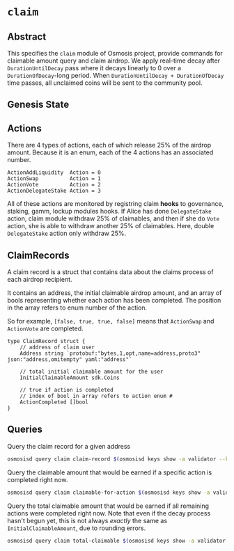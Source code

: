 # `claim`

## Abstract

This specifies the `claim` module of Osmosis project, provide commands for claimable amount query and claim airdrop.
We apply real-time decay after `DurationUntilDecay` pass where it decays linearly to 0 over a `DurationOfDecay`-long period.
When `DurationUntilDecay + DurationOfDecay` time passes, all unclaimed coins will be sent to the community pool.

## Genesis State

## Actions

There are 4 types of actions, each of which release 25% of the airdrop amount. 
Because it is an enum, each of the 4 actions has an associated number.

```
ActionAddLiquidity  Action = 0
ActionSwap          Action = 1
ActionVote          Action = 2
ActionDelegateStake Action = 3
```

All of these actions are monitored by registring claim **hooks** to governance, staking, gamm, lockup modules hooks.
If Alice has done `DelegateStake` action, claim module withdraw 25% of claimables, and then if she do `Vote` action, she is able to withdraw another 25% of claimables. Here, double `DelegateStake` action only withdraw 25%.


## ClaimRecords

A claim record is a struct that contains data about the claims process of each airdrop recipient.

It contains an address, the initial claimable airdrop amount, and an array of bools representing 
whether each action has been completed. The position in the array refers to enum number of the action.

So for example, `[false, true, true, false]` means that `ActionSwap` and `ActionVote` are completed.

```
type ClaimRecord struct {
	// address of claim user
	Address string `protobuf:"bytes,1,opt,name=address,proto3" json:"address,omitempty" yaml:"address"`

	// total initial claimable amount for the user
	InitialClaimableAmount sdk.Coins
	
	// true if action is completed
	// index of bool in array refers to action enum #
	ActionCompleted []bool
}

```

## Queries

Query the claim record for a given address
```sh
osmosisd query claim claim-record $(osmosisd keys show -a validator --keyring-backend=test)
```

Query the claimable amount that would be earned if a specific action is completed right now.

```sh 
osmosisd query claim claimable-for-action $(osmosisd keys show -a validator --keyring-backend=test) ActionAddLiquidity
```

Query the total claimable amount that would be earned if all remaining actions were completed right now.
Note that even if the decay process hasn't begun yet, this is not always *exactly* the same as `InitialClaimableAmount`, due to rounding errors.

```sh
osmosisd query claim total-claimable $(osmosisd keys show -a validator --keyring-backend=test) ActionAddLiquidity
```

